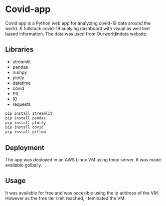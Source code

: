 # Covid-app

Covid app is a Python web app for analyzing covid-19 data around the world. A fullstack covid-19 analying dashboard with visual as well text based information. The data was used from Ourworldindata website.

## Libraries

* streamlit
* pandas
* numpy
* plotly
* datetime
* covid
* PIL
* IO
* requests

```bash
pip install streamlit
pip install pandas
pip install plotly
pip install covid
pip install pillow
```

## Deployment
The app was deployed in an AWS Linux VM using tmux server. It was made available golbally.

## Usage
It was available for free and was accesible using the ip address of the VM. However as the free tier limit reached, I teminated the VM.
